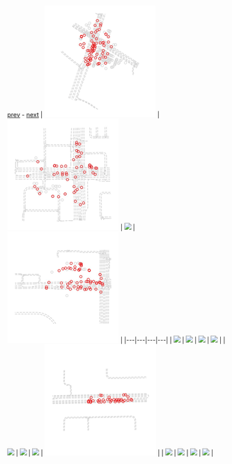 
[prev](gal_9.md) - [next](gal_11.md)
| [![](../thumb/uncompressed_scenario_training_training.tfrecord-00322-of-01000.gif)](../vid/uncompressed_scenario_training_training.tfrecord-00322-of-01000.gif)  | [![](../thumb/uncompressed_scenario_training_training.tfrecord-00312-of-01000.gif)](../vid/uncompressed_scenario_training_training.tfrecord-00312-of-01000.gif)  | [![](../thumb/uncompressed_scenario_training_training.tfrecord-00145-of-01000.gif)](../vid/uncompressed_scenario_training_training.tfrecord-00145-of-01000.gif)  | [![](../thumb/uncompressed_scenario_training_training.tfrecord-00347-of-01000.gif)](../vid/uncompressed_scenario_training_training.tfrecord-00347-of-01000.gif)  |
|---|---|---|---|
| [![](../thumb/uncompressed_scenario_training_training.tfrecord-00224-of-01000.gif)](../vid/uncompressed_scenario_training_training.tfrecord-00224-of-01000.gif)  | [![](../thumb/uncompressed_scenario_training_training.tfrecord-00051-of-01000.gif)](../vid/uncompressed_scenario_training_training.tfrecord-00051-of-01000.gif)  | [![](../thumb/uncompressed_scenario_training_training.tfrecord-00054-of-01000.gif)](../vid/uncompressed_scenario_training_training.tfrecord-00054-of-01000.gif)  | [![](../thumb/uncompressed_scenario_training_training.tfrecord-00039-of-01000.gif)](../vid/uncompressed_scenario_training_training.tfrecord-00039-of-01000.gif)  |
| [![](../thumb/uncompressed_scenario_training_training.tfrecord-00257-of-01000.gif)](../vid/uncompressed_scenario_training_training.tfrecord-00257-of-01000.gif)  | [![](../thumb/uncompressed_scenario_training_training.tfrecord-00046-of-01000.gif)](../vid/uncompressed_scenario_training_training.tfrecord-00046-of-01000.gif)  | [![](../thumb/uncompressed_scenario_training_training.tfrecord-00262-of-01000.gif)](../vid/uncompressed_scenario_training_training.tfrecord-00262-of-01000.gif)  | [![](../thumb/uncompressed_scenario_training_training.tfrecord-00315-of-01000.gif)](../vid/uncompressed_scenario_training_training.tfrecord-00315-of-01000.gif)  |
| [![](../thumb/uncompressed_scenario_training_training.tfrecord-00189-of-01000.gif)](../vid/uncompressed_scenario_training_training.tfrecord-00189-of-01000.gif)  | [![](../thumb/uncompressed_scenario_training_training.tfrecord-00176-of-01000.gif)](../vid/uncompressed_scenario_training_training.tfrecord-00176-of-01000.gif)  | [![](../thumb/uncompressed_scenario_training_training.tfrecord-00242-of-01000.gif)](../vid/uncompressed_scenario_training_training.tfrecord-00242-of-01000.gif)  | [![](../thumb/uncompressed_scenario_training_training.tfrecord-00063-of-01000.gif)](../vid/uncompressed_scenario_training_training.tfrecord-00063-of-01000.gif)  |
